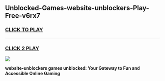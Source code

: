 
## Unblocked-Games-website-unblockers-Play-Free-v6rx7
<h3>
<a href="https://premium76.site?title=website-unblockers&ref=23A">CLICK TO PLAY</a></h3>
<hr>

<h3>
<a href="https://premium76.site?title=website-unblockers&ref=23A">CLICK 2 PLAY</a>
  
</h3>

<a href="https://premium76.site?title=website-unblockers&ref=23A"><img src="https://clearcache.store/games.png"></a>


**website-unblockers games unblocked: Your Gateway to Fun and Accessible Online Gaming**
